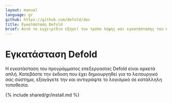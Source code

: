 ```yaml
---
layout: manual
language: gr
github: https://github.com/defold/doc
title: Εγκατάσταση Defold
brief: Αυτό το εγχειρίδιο εξηγεί τον τρόπο λήψης και εγκατάστασης του προγράμματος επεξεργασίας Defold για το λειτουργικό σας σύστημα.
---
```


# Εγκατάσταση Defold

Η εγκατάσταση του προγράμματος επεξεργασίας Defold είναι αρκετά απλή. Κατεβάστε την έκδοση που έχει δημιουργηθεί για το λειτουργικό σας σύστημα, εξαγάγετε την και αντιγράψτε το λογισμικό σε κατάλληλη τοποθεσία.

{% include shared/gr/install.md %}